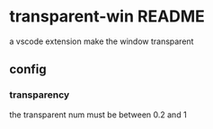 # transparent-win README

a vscode extension make the window transparent

## config

### transparency

the transparent num must be between 0.2 and 1